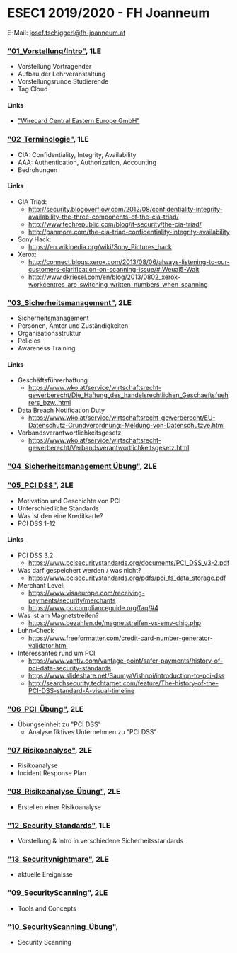 # ESEC1 2019/2020 - FH Joanneum
E-Mail: josef.tschiggerl@fh-joanneum.at
### ["01_Vorstellung/Intro"](https://joseftsch.github.io/esec1/01_intro/), 1LE
* Vorstellung Vortragender
* Aufbau der Lehrveranstaltung
* Vorstellungsrunde Studierende
* Tag Cloud
#### Links
* ["Wirecard Central Eastern Europe GmbH"](https://www.wirecard.at)
### ["02_Terminologie"](https://joseftsch.github.io/esec1/02_terminologie/), 1LE
* CIA: Confidentiality, Integrity, Availability
* AAA: Authentication, Authorization, Accounting
* Bedrohungen
#### Links
* CIA Triad:
  * http://security.blogoverflow.com/2012/08/confidentiality-integrity-availability-the-three-components-of-the-cia-triad/
  * http://www.techrepublic.com/blog/it-security/the-cia-triad/
  * http://panmore.com/the-cia-triad-confidentiality-integrity-availability
* Sony Hack:
  * https://en.wikipedia.org/wiki/Sony_Pictures_hack
* Xerox:
  * http://connect.blogs.xerox.com/2013/08/06/always-listening-to-our-customers-clarification-on-scanning-issue/#.Weuai5-Wait
  * http://www.dkriesel.com/en/blog/2013/0802_xerox-workcentres_are_switching_written_numbers_when_scanning
### ["03_Sicherheitsmanagement"](https://joseftsch.github.io/esec1/03_sicherheitsmanagement/), 2LE
* Sicherheitsmanagement
* Personen, Ämter und Zuständigkeiten
* Organisationsstruktur
* Policies
* Awareness Training
#### Links
* Geschäftsführerhaftung
  * https://www.wko.at/service/wirtschaftsrecht-gewerberecht/Die_Haftung_des_handelsrechtlichen_Geschaeftsfuehrers_bzw..html
* Data Breach Notification Duty
  * https://www.wko.at/service/wirtschaftsrecht-gewerberecht/EU-Datenschutz-Grundverordnung:-Meldung-von-Datenschutzve.html
* Verbandsverantwortlichkeitsgesetz
  * https://www.wko.at/service/wirtschaftsrecht-gewerberecht/Verbandsverantwortlichkeitsgesetz.html
### ["04_Sicherheitsmanagement Übung"](https://joseftsch.github.io/esec1/04_sicherheitsmanagement_ue/), 2LE
### ["05_PCI DSS"](https://joseftsch.github.io/esec1/05_pci/), 2LE
* Motivation und Geschichte von PCI
* Unterschiedliche Standards
* Was ist den eine Kreditkarte?
* PCI DSS 1-12
#### Links
* PCI DSS 3.2
  * https://www.pcisecuritystandards.org/documents/PCI_DSS_v3-2.pdf
* Was darf gespeichert werden / was nicht?
  * https://www.pcisecuritystandards.org/pdfs/pci_fs_data_storage.pdf
* Merchant Level:
  * https://www.visaeurope.com/receiving-payments/security/merchants
  * https://www.pcicomplianceguide.org/faq/#4
* Was ist am Magnetstreifen?
  * https://www.bezahlen.de/magnetstreifen-vs-emv-chip.php
* Luhn-Check
  * https://www.freeformatter.com/credit-card-number-generator-validator.html
* Interessantes rund um PCI
  * https://www.vantiv.com/vantage-point/safer-payments/history-of-pci-data-security-standards
  * https://www.slideshare.net/SaumyaVishnoi/introduction-to-pci-dss
  * http://searchsecurity.techtarget.com/feature/The-history-of-the-PCI-DSS-standard-A-visual-timeline
### ["06_PCI_Übung"](https://joseftsch.github.io/esec1/06_pci_ue/), 2LE
* Übungseinheit zu "PCI DSS"
  * Analyse fiktives Unternehmen zu "PCI DSS"
### ["07_Risikoanalyse"](https://joseftsch.github.io/esec1/07_risikoanalyse/), 2LE
* Risikoanalyse
* Incident Response Plan
### ["08_Risikoanalyse_Übung"](https://joseftsch.github.io/esec1/08_risikoanalyse_ue/), 2LE
* Erstellen einer Risikoanalyse
### ["12_Security_Standards"](https://joseftsch.github.io/esec1/12_securitystandards/), 1LE
* Vorstellung & Intro in verschiedene Sicherheitsstandards
### ["13_Securitynightmare"](https://joseftsch.github.io/esec1/13_securitynightmare/), 2LE
* aktuelle Ereignisse
### ["09_SecurityScanning"](https://joseftsch.github.io/esec1/09_securityscanning/), 2LE
* Tools and Concepts
### ["10_SecurityScanning_Übung"](https://joseftsch.github.io/esec1/10_securityscanning_ue/),
* Security Scanning
